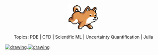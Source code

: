 <div align="center">
  <img src="assets/shibainu_run.gif" alt="drawing" width="100"/>
  
  Topics: PDE | CFD | Scientific ML | Uncertainty Quantification | Julia
</div>


<a href="https://github.com/anuraghazra/github-readme-stats">
  <img align="center" src="https://github-profile-summary-cards.vercel.app/api/cards/profile-details?username=vavrines&theme=vue" alt="drawing" width="500"/>
</a>
<a href="https://github.com/anuraghazra/convoychat">
  <img align="center" src="https://github-readme-stats.vercel.app/api/top-langs/?username=vavrines&layout=compact&theme=vue&langs_count=6&hide=jupyter%20notebook,html,scss" alt="drawing" width="300"/>
</a>


<!---
- 📫 https://xiaotianbai.com

![stats](https://github-readme-stats.vercel.app/api?username=vavrines&show_icons=true&hide_border=true)

![stats](https://github-readme-stats.vercel.app/api?username=vavrines&theme=vue)
![lang](https://github-readme-stats.vercel.app/api/top-langs/?username=vavrines&layout=compact&theme=vue)
-->
